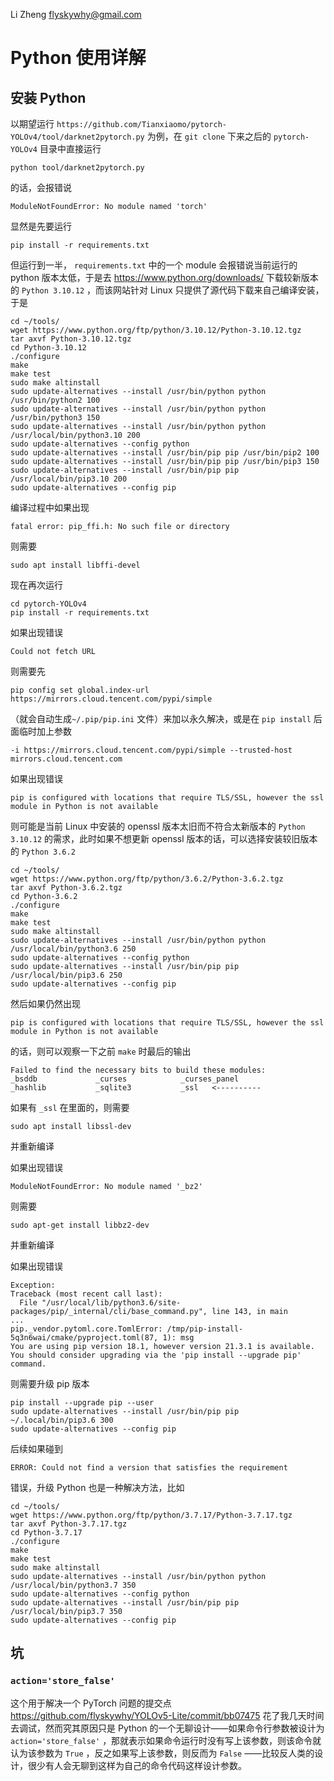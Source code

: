 Li Zheng <flyskywhy@gmail.com>

# Python 使用详解

## 安装 Python
以期望运行 `https://github.com/Tianxiaomo/pytorch-YOLOv4/tool/darknet2pytorch.py` 为例，在 `git clone` 下来之后的 `pytorch-YOLOv4` 目录中直接运行

    python tool/darknet2pytorch.py

的话，会报错说

    ModuleNotFoundError: No module named 'torch'

显然是先要运行

    pip install -r requirements.txt

但运行到一半， `requirements.txt` 中的一个 module 会报错说当前运行的 python 版本太低，于是去 <https://www.python.org/downloads/> 下载较新版本的 `Python 3.10.12` ，而该网站针对 Linux 只提供了源代码下载来自己编译安装，于是

    cd ~/tools/
    wget https://www.python.org/ftp/python/3.10.12/Python-3.10.12.tgz
    tar axvf Python-3.10.12.tgz
    cd Python-3.10.12
    ./configure
    make
    make test
    sudo make altinstall
    sudo update-alternatives --install /usr/bin/python python /usr/bin/python2 100
    sudo update-alternatives --install /usr/bin/python python /usr/bin/python3 150
    sudo update-alternatives --install /usr/bin/python python /usr/local/bin/python3.10 200
    sudo update-alternatives --config python
    sudo update-alternatives --install /usr/bin/pip pip /usr/bin/pip2 100
    sudo update-alternatives --install /usr/bin/pip pip /usr/bin/pip3 150
    sudo update-alternatives --install /usr/bin/pip pip /usr/local/bin/pip3.10 200
    sudo update-alternatives --config pip

编译过程中如果出现

    fatal error: pip_ffi.h: No such file or directory

则需要

    sudo apt install libffi-devel

现在再次运行

    cd pytorch-YOLOv4
    pip install -r requirements.txt

如果出现错误

    Could not fetch URL

则需要先

    pip config set global.index-url https://mirrors.cloud.tencent.com/pypi/simple

（就会自动生成`~/.pip/pip.ini` 文件）来加以永久解决，或是在 `pip install` 后面临时加上参数

    -i https://mirrors.cloud.tencent.com/pypi/simple --trusted-host mirrors.cloud.tencent.com

如果出现错误

    pip is configured with locations that require TLS/SSL, however the ssl module in Python is not available

则可能是当前 Linux 中安装的 openssl 版本太旧而不符合太新版本的 `Python 3.10.12` 的需求，此时如果不想更新 openssl 版本的话，可以选择安装较旧版本的 `Python 3.6.2`

    cd ~/tools/
    wget https://www.python.org/ftp/python/3.6.2/Python-3.6.2.tgz
    tar axvf Python-3.6.2.tgz
    cd Python-3.6.2
    ./configure
    make
    make test
    sudo make altinstall
    sudo update-alternatives --install /usr/bin/python python /usr/local/bin/python3.6 250
    sudo update-alternatives --config python
    sudo update-alternatives --install /usr/bin/pip pip /usr/local/bin/pip3.6 250
    sudo update-alternatives --config pip

然后如果仍然出现

    pip is configured with locations that require TLS/SSL, however the ssl module in Python is not available

的话，则可以观察一下之前 `make` 时最后的输出

    Failed to find the necessary bits to build these modules:
    _bsddb             _curses            _curses_panel
    _hashlib           _sqlite3           _ssl   <----------

如果有 `_ssl` 在里面的，则需要

    sudo apt install libssl-dev

并重新编译

如果出现错误

    ModuleNotFoundError: No module named '_bz2'

则需要

    sudo apt-get install libbz2-dev

并重新编译

如果出现错误

    Exception:
    Traceback (most recent call last):
      File "/usr/local/lib/python3.6/site-packages/pip/_internal/cli/base_command.py", line 143, in main
    ...
    pip._vendor.pytoml.core.TomlError: /tmp/pip-install-5q3n6wai/cmake/pyproject.toml(87, 1): msg
    You are using pip version 18.1, however version 21.3.1 is available.
    You should consider upgrading via the 'pip install --upgrade pip' command.

则需要升级 pip 版本

    pip install --upgrade pip --user
    sudo update-alternatives --install /usr/bin/pip pip ~/.local/bin/pip3.6 300
    sudo update-alternatives --config pip

后续如果碰到

    ERROR: Could not find a version that satisfies the requirement

错误，升级 Python 也是一种解决方法，比如

    cd ~/tools/
    wget https://www.python.org/ftp/python/3.7.17/Python-3.7.17.tgz
    tar axvf Python-3.7.17.tgz
    cd Python-3.7.17
    ./configure
    make
    make test
    sudo make altinstall
    sudo update-alternatives --install /usr/bin/python python /usr/local/bin/python3.7 350
    sudo update-alternatives --config python
    sudo update-alternatives --install /usr/bin/pip pip /usr/local/bin/pip3.7 350
    sudo update-alternatives --config pip

## 坑

### `action='store_false'`

这个用于解决一个 PyTorch 问题的提交点 <https://github.com/flyskywhy/YOLOv5-Lite/commit/bb07475> 花了我几天时间去调试，然而究其原因只是 Python 的一个无聊设计——如果命令行参数被设计为 `action='store_false'` ，那就表示如果命令运行时没有写上该参数，则该命令就认为该参数为 `True` ，反之如果写上该参数，则反而为 `False` ——比较反人类的设计，很少有人会无聊到这样为自己的命令代码这样设计参数。
